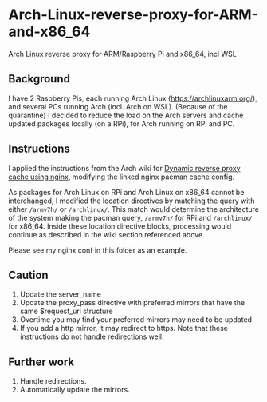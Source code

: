# Arch-Linux-reverse-proxy-for-ARM-and-x86_64
Arch Linux reverse proxy for ARM/Raspberry Pi and x86_64, incl WSL

## Background
I have 2 Raspberry Pis, each running Arch Linux (https://archlinuxarm.org/), and several PCs running Arch (incl. Arch on WSL). (Because of the quarantine) I decided to reduce the load on the Arch servers and cache updated packages locally (on a RPi), for Arch running on RPi and PC.
## Instructions
I applied the instructions from the Arch wiki for [Dynamic reverse proxy cache using nginx](https://wiki.archlinux.org/index.php/Pacman/Tips_and_tricks#Dynamic_reverse_proxy_cache_using_nginx), modifying the linked nginx pacman cache config.

As packages for Arch Linux on RPi and Arch Linux on x86_64 cannot be interchanged, I modified the location directives by matching the query with either `/armv7h/` or `/archlinux/`. This match would determine the architecture of the system making the pacman query, `/armv7h/` for RPi and `/archlinux/` for x86_64. Inside these location directive blocks, processing would continue as described in the wiki section referenced above. 

Please see my nginx.conf in this folder as an example.
## Caution
1. Update the server_name
2. Update the proxy_pass directive with preferred mirrors that have the same $request_uri structure
3. Overtime you may find your preferred mirrors may need to be updated
4. If you add a http mirror, it may redirect to https. Note that these instructions do not handle redirections well.
## Further work
1. Handle redirections.
2. Automatically update the mirrors.
